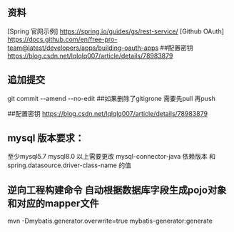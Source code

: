 ## 资料
[Spring 官网示例] https://spring.io/guides/gs/rest-service/
[Github OAuth] https://docs.github.com/en/free-pro-team@latest/developers/apps/building-oauth-apps
##配置密钥
https://blog.csdn.net/lqlqlq007/article/details/78983879
## 追加提交
git commit --amend --no-edit  ##如果删除了gitigrone 需要先pull 再push

##配置密钥
https://blog.csdn.net/lqlqlq007/article/details/78983879


## mysql 版本要求：
至少mysql5.7 
mysql8.0 以上需要更改 mysql-connector-java 依赖版本
和spring.datasource.driver-class-name 的值
## 逆向工程构建命令 自动根据数据库字段生成pojo对象和对应的mapper文件
mvn -Dmybatis.generator.overwrite=true mybatis-generator:generate
